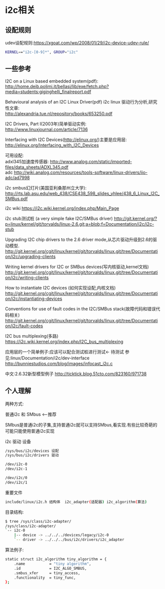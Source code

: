 # i2c相关

## 设配规则

udev设配规则:https://xgoat.com/wp/2008/01/29/i2c-device-udev-rule/

```bash
KERNEL=="i2c-[0-9]*", GROUP="i2c"
```

## 一些参考 

I2C on a Linux based embedded system(pdf):  
http://home.deib.polimi.it/bellasi/lib/exe/fetch.php?media=students:giginghelli_finalreport.pdf

Behavioural analysis of an I2C Linux Driver(pdf) i2c linux 驱动行为分析,研究性文章:  
http://alexandria.tue.nl/repository/books/653250.pdf

I2C Drivers, Part I(2003年)简单驱动实例:  
http://www.linuxjournal.com/article/7136

Interfacing with I2C Devices(http://elinux.org/)主要是应用层:  
http://elinux.org/Interfacing_with_I2C_Devices

可用设配:  
adxl345加速度传感器: http://www.analog.com/static/imported-files/data_sheets/ADXL345.pdf   
adc  http://wiki.analog.com/resources/tools-software/linux-drivers/iio-adc/ad7998

i2c smbus幻灯片(美国亚利桑那州立大学):  
http://rts.lab.asu.edu/web_438/CSE438_598_slides_yhlee/438_6_Linux_I2C_SMBus.pdf

i2c wiki
https://i2c.wiki.kernel.org/index.php/Main_Page

i2c stub测试桩 (a very simple fake I2C/SMBus driver)
http://git.kernel.org/?p=linux/kernel/git/torvalds/linux-2.6.git;a=blob;f=Documentation/i2c/i2c-stub

Upgrading I2C chip drivers to the 2.6 driver mode,从芯片驱动升级到2.6的驱动模型.
http://git.kernel.org/cgit/linux/kernel/git/torvalds/linux.git/tree/Documentation/i2c/upgrading-clients

Writing kernel drivers for I2C or SMBus devices(写内核驱动,kernel文档)
http://git.kernel.org/cgit/linux/kernel/git/torvalds/linux.git/tree/Documentation/i2c/writing-clients

How to instantiate I2C devices (如何实现设配,内核文档)
http://git.kernel.org/cgit/linux/kernel/git/torvalds/linux.git/tree/Documentation/i2c/instantiating-devices

Conventions for use of fault codes in the I2C/SMBus stack(故障代码和错误代码相关)
http://git.kernel.org/cgit/linux/kernel/git/torvalds/linux.git/tree/Documentation/i2c/fault-codes

I2C bus multiplexing(多路)
https://i2c.wiki.kernel.org/index.php/I2C_bus_multiplexing

应用层的一个简单例子:应该可以配合测试桩进行测试<- 待测试 参见:linux/Documentation/i2c/dev-interface
http://bunniestudios.com/blog/images/infocast_i2c.c

中文:2.6.32新型模型例子
http://ticktick.blog.51cto.com/823160/971738
## 个人理解

两种方式:

普通i2c 和 SMbus <--推荐

SMbus是普通i2c的子集,支持普通i2c就可以支持SMbus,看实现.有些比较奇葩的可能只能使用普通i2c实现

i2c 驱动 设备

```bash
/sys/bus/i2c/devices 设配
/sys/bus/i2c/drivers 驱动

/dev/i2c-0
/dev/i2c-1

/dev/i2c/0
/dev/i2c/1
```

重要文件

```bash
include/linux/i2c.h 结构体  i2c_adapter(适配器) i2c_algorithm(算法)
```

目录结构:
```bash
$ tree /sys/class/i2c-adapter/
/sys/class/i2c-adapter/
`-- i2c-0
    |-- device -> ../../../devices/legacy/i2c-0
    `-- driver -> ../../../bus/i2c/drivers/i2c_adapter
```

算法例子:
```bash
static struct i2c_algorithm tiny_algorithm = {
    .name           = "tiny algorithm",
    .id             = I2C_ALGO_SMBUS,
    .smbus_xfer     = tiny_access,
    .functionality  = tiny_func,
};
```